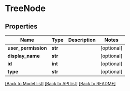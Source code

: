 # TreeNode

## Properties
Name | Type | Description | Notes
------------ | ------------- | ------------- | -------------
**user_permission** | **str** |  | [optional] 
**display_name** | **str** |  | [optional] 
**id** | **int** |  | [optional] 
**type** | **str** |  | [optional] 

[[Back to Model list]](../README.md#documentation-for-models) [[Back to API list]](../README.md#documentation-for-api-endpoints) [[Back to README]](../README.md)


